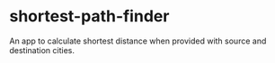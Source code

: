 # shortest-path-finder
An app to calculate shortest distance when provided with source and destination cities.
